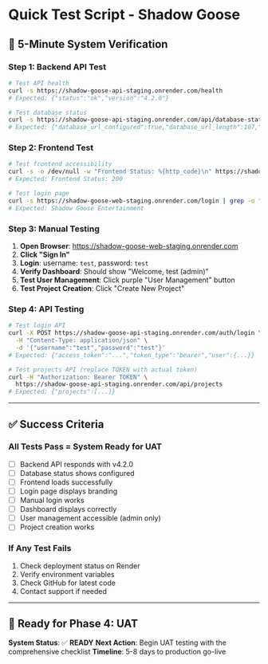 # Quick Test Script - Shadow Goose

## 🚀 **5-Minute System Verification**

### **Step 1: Backend API Test**

```bash
# Test API health
curl -s https://shadow-goose-api-staging.onrender.com/health
# Expected: {"status":"ok","version":"4.2.0"}

# Test database status
curl -s https://shadow-goose-api-staging.onrender.com/api/database-status
# Expected: {"database_url_configured":true,"database_url_length":107,"ready_for_database_integration":true}
```

### **Step 2: Frontend Test**

```bash
# Test frontend accessibility
curl -s -o /dev/null -w "Frontend Status: %{http_code}\n" https://shadow-goose-web-staging.onrender.com
# Expected: Frontend Status: 200

# Test login page
curl -s https://shadow-goose-web-staging.onrender.com/login | grep -o "Shadow Goose Entertainment"
# Expected: Shadow Goose Entertainment
```

### **Step 3: Manual Testing**

1. **Open Browser**: https://shadow-goose-web-staging.onrender.com
2. **Click "Sign In"**
3. **Login**: username: `test`, password: `test`
4. **Verify Dashboard**: Should show "Welcome, test (admin)"
5. **Test User Management**: Click purple "User Management" button
6. **Test Project Creation**: Click "Create New Project"

### **Step 4: API Testing**

```bash
# Test login API
curl -X POST https://shadow-goose-api-staging.onrender.com/auth/login \
  -H "Content-Type: application/json" \
  -d '{"username":"test","password":"test"}'
# Expected: {"access_token":"...","token_type":"bearer","user":{...}}

# Test projects API (replace TOKEN with actual token)
curl -H "Authorization: Bearer TOKEN" \
  https://shadow-goose-api-staging.onrender.com/api/projects
# Expected: {"projects":[...]}
```

---

## ✅ **Success Criteria**

### **All Tests Pass = System Ready for UAT**

- [ ] Backend API responds with v4.2.0
- [ ] Database status shows configured
- [ ] Frontend loads successfully
- [ ] Login page displays branding
- [ ] Manual login works
- [ ] Dashboard displays correctly
- [ ] User management accessible (admin only)
- [ ] Project creation works

### **If Any Test Fails**

1. Check deployment status on Render
2. Verify environment variables
3. Check GitHub for latest code
4. Contact support if needed

---

## 🎯 **Ready for Phase 4: UAT**

**System Status**: ✅ **READY**
**Next Action**: Begin UAT testing with the comprehensive checklist
**Timeline**: 5-8 days to production go-live

